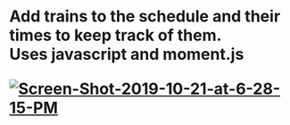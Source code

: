 <h1>Add trains to the schedule and their times to keep track of them.
<br>
Uses javascript and moment.js

<a href="https://ibb.co/X5xZkY7"><img src="https://i.ibb.co/B62VKny/Screen-Shot-2019-10-21-at-6-28-15-PM.png" alt="Screen-Shot-2019-10-21-at-6-28-15-PM" border="0"></a>
